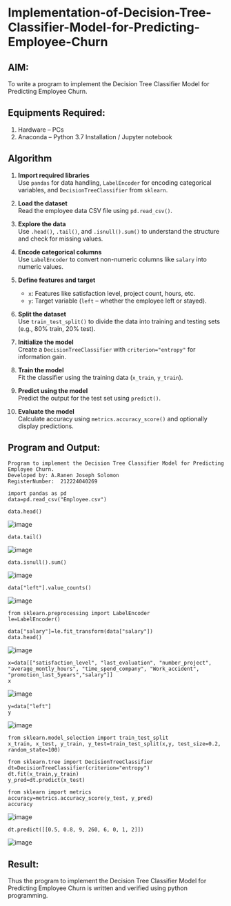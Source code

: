 # Implementation-of-Decision-Tree-Classifier-Model-for-Predicting-Employee-Churn

## AIM:
To write a program to implement the Decision Tree Classifier Model for Predicting Employee Churn.

## Equipments Required:
1. Hardware – PCs
2. Anaconda – Python 3.7 Installation / Jupyter notebook

## Algorithm

1. **Import required libraries**  
   Use `pandas` for data handling, `LabelEncoder` for encoding categorical variables, and `DecisionTreeClassifier` from `sklearn`.

2. **Load the dataset**  
   Read the employee data CSV file using `pd.read_csv()`.

3. **Explore the data**  
   Use `.head()`, `.tail()`, and `.isnull().sum()` to understand the structure and check for missing values.

4. **Encode categorical columns**  
   Use `LabelEncoder` to convert non-numeric columns like `salary` into numeric values.

5. **Define features and target**  
   - `x`: Features like satisfaction level, project count, hours, etc.  
   - `y`: Target variable (`left` – whether the employee left or stayed).

6. **Split the dataset**  
   Use `train_test_split()` to divide the data into training and testing sets (e.g., 80% train, 20% test).

7. **Initialize the model**  
   Create a `DecisionTreeClassifier` with `criterion="entropy"` for information gain.

8. **Train the model**  
   Fit the classifier using the training data (`x_train`, `y_train`).

9. **Predict using the model**  
   Predict the output for the test set using `predict()`.

10. **Evaluate the model**  
   Calculate accuracy using `metrics.accuracy_score()` and optionally display predictions.

## Program and Output:
```
Program to implement the Decision Tree Classifier Model for Predicting Employee Churn.
Developed by: A.Ranen Joseph Solomon
RegisterNumber:  212224040269
```

```
import pandas as pd
data=pd.read_csv("Employee.csv")
```
```
data.head()
```
![image](https://github.com/user-attachments/assets/3e7275b3-08e2-4af0-adb1-f816b827dcee)

```
data.tail()
```
![image](https://github.com/user-attachments/assets/1d08979b-1638-480d-b931-cf14ce8bf159)

```
data.isnull().sum()
```
![image](https://github.com/user-attachments/assets/3f19fa22-0812-4996-ba03-8ca9d3164803)

```
data["left"].value_counts()
```
![image](https://github.com/user-attachments/assets/571ec76f-7c08-4659-be32-d0fc24dc02a6)

```
from sklearn.preprocessing import LabelEncoder
le=LabelEncoder()
```
```
data["salary"]=le.fit_transform(data["salary"])
data.head()
```
![image](https://github.com/user-attachments/assets/fa3b370d-9610-4c67-90d9-dc41c606f345)

```
x=data[["satisfaction_level", "last_evaluation", "number_project", "average_montly_hours", "time_spend_company", "Work_accident", "promotion_last_5years","salary"]]
x
```
![image](https://github.com/user-attachments/assets/22461742-f4ae-4790-821c-6d75aa4fa40a)
```
y=data["left"]
y
```
![image](https://github.com/user-attachments/assets/2cc8573f-5ee6-4c7d-9abf-221f530a98f3)

```
from sklearn.model_selection import train_test_split
x_train, x_test, y_train, y_test=train_test_split(x,y, test_size=0.2, random_state=100)
```
```
from sklearn.tree import DecisionTreeClassifier
dt=DecisionTreeClassifier(criterion="entropy")
dt.fit(x_train,y_train)
y_pred=dt.predict(x_test)
```
```
from sklearn import metrics
accuracy=metrics.accuracy_score(y_test, y_pred)
accuracy
```
![image](https://github.com/user-attachments/assets/935d4e4e-b6d9-41cc-9dca-44b23b1a9e32)
```
dt.predict([[0.5, 0.8, 9, 260, 6, 0, 1, 2]])
```
![image](https://github.com/user-attachments/assets/b8ef7ce4-a421-43d6-b78a-2c3e9ba74b64)


## Result:
Thus the program to implement the  Decision Tree Classifier Model for Predicting Employee Churn is written and verified using python programming.
